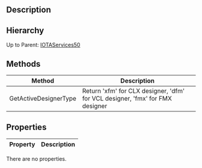 ## Description

## Hierarchy
Up to Parent: [IOTAServices50](IOTAServices50)

## Methods
| Method | Description |
| ------------- | ------------- |
| GetActiveDesignerType | Return 'xfm' for CLX designer, 'dfm' for VCL designer, 'fmx' for FMX designer |
## Properties
| Property | Description |
| ------------- | ------------- |
There are no properties.
